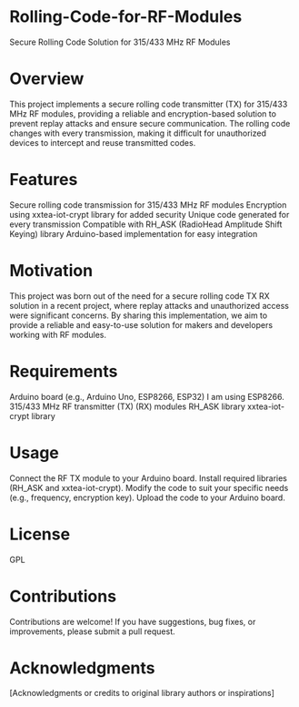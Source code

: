 # Rolling-Code-for-RF-Modules
Secure Rolling Code Solution for 315/433 MHz RF Modules
# Overview
This project implements a secure rolling code transmitter (TX) for 315/433 MHz RF modules, providing a reliable and encryption-based solution to prevent replay attacks and ensure secure communication. The rolling code changes with every transmission, making it difficult for unauthorized devices to intercept and reuse transmitted codes.
# Features
Secure rolling code transmission for 315/433 MHz RF modules
Encryption using xxtea-iot-crypt library for added security
Unique code generated for every transmission
Compatible with RH_ASK (RadioHead Amplitude Shift Keying) library
Arduino-based implementation for easy integration
# Motivation
This project was born out of the need for a secure rolling code TX RX solution in a recent project, where replay attacks and unauthorized access were significant concerns. By sharing this implementation, we aim to provide a reliable and easy-to-use solution for makers and developers working with RF modules.
# Requirements
Arduino board (e.g., Arduino Uno, ESP8266, ESP32) I am using ESP8266.
315/433 MHz RF transmitter (TX) (RX) modules
RH_ASK library
xxtea-iot-crypt library
# Usage
Connect the RF TX module to your Arduino board.
Install required libraries (RH_ASK and xxtea-iot-crypt).
Modify the code to suit your specific needs (e.g., frequency, encryption key).
Upload the code to your Arduino board.
# License
GPL
# Contributions
Contributions are welcome! If you have suggestions, bug fixes, or improvements, please submit a pull request.
# Acknowledgments
[Acknowledgments or credits to original library authors or inspirations]

